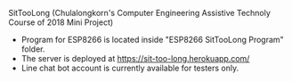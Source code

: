 SitTooLong (Chulalongkorn's Computer Engineering Assistive Technoly Course of 2018 Mini Project)

- Program for ESP8266 is located inside "ESP8266 SitTooLong Program" folder.
- The server is deployed at https://sit-too-long.herokuapp.com/
- Line chat bot account is currently available for testers only.
